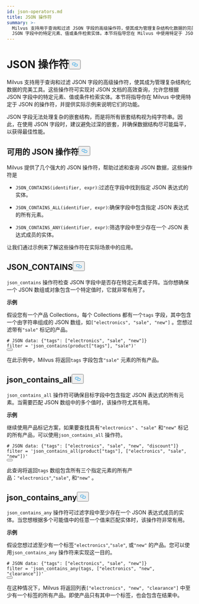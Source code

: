 ```yaml
---
id: json-operators.md
title: JSON 操作符
summary: >-
  Milvus 支持用于查询和过滤 JSON 字段的高级操作符，使其成为管理复杂结构化数据的完美工具。这些操作符可实现对 JSON 文档的高效查询，允许您根据
  JSON 字段中的特定元素、值或条件检索实体。本节将指导您在 Milvus 中使用特定于 JSON 的操作符，并提供实际示例来说明其功能。
---
```

<h1 id="JSON-Operators" class="common-anchor-header">JSON 操作符<button data-href="#JSON-Operators" class="anchor-icon" translate="no">
      <svg translate="no"
        aria-hidden="true"
        focusable="false"
        height="20"
        version="1.1"
        viewBox="0 0 16 16"
        width="16"
      >
        <path
          fill="#0092E4"
          fill-rule="evenodd"
          d="M4 9h1v1H4c-1.5 0-3-1.69-3-3.5S2.55 3 4 3h4c1.45 0 3 1.69 3 3.5 0 1.41-.91 2.72-2 3.25V8.59c.58-.45 1-1.27 1-2.09C10 5.22 8.98 4 8 4H4c-.98 0-2 1.22-2 2.5S3 9 4 9zm9-3h-1v1h1c1 0 2 1.22 2 2.5S13.98 12 13 12H9c-.98 0-2-1.22-2-2.5 0-.83.42-1.64 1-2.09V6.25c-1.09.53-2 1.84-2 3.25C6 11.31 7.55 13 9 13h4c1.45 0 3-1.69 3-3.5S14.5 6 13 6z"
        ></path>
      </svg>
    </button></h1><p>Milvus 支持用于查询和过滤 JSON 字段的高级操作符，使其成为管理复杂结构化数据的完美工具。这些操作符可实现对 JSON 文档的高效查询，允许您根据 JSON 字段中的特定元素、值或条件检索实体。本节将指导你在 Milvus 中使用特定于 JSON 的操作符，并提供实际示例来说明它们的功能。</p>
<div class="alert note">
<p>JSON 字段无法处理复杂的嵌套结构，而是将所有嵌套结构视为纯字符串。因此，在使用 JSON 字段时，建议避免过深的嵌套，并确保数据结构尽可能扁平，以获得最佳性能。</p>
</div>
<h2 id="Available-JSON-Operators" class="common-anchor-header">可用的 JSON 操作符<button data-href="#Available-JSON-Operators" class="anchor-icon" translate="no">
      <svg translate="no"
        aria-hidden="true"
        focusable="false"
        height="20"
        version="1.1"
        viewBox="0 0 16 16"
        width="16"
      >
        <path
          fill="#0092E4"
          fill-rule="evenodd"
          d="M4 9h1v1H4c-1.5 0-3-1.69-3-3.5S2.55 3 4 3h4c1.45 0 3 1.69 3 3.5 0 1.41-.91 2.72-2 3.25V8.59c.58-.45 1-1.27 1-2.09C10 5.22 8.98 4 8 4H4c-.98 0-2 1.22-2 2.5S3 9 4 9zm9-3h-1v1h1c1 0 2 1.22 2 2.5S13.98 12 13 12H9c-.98 0-2-1.22-2-2.5 0-.83.42-1.64 1-2.09V6.25c-1.09.53-2 1.84-2 3.25C6 11.31 7.55 13 9 13h4c1.45 0 3-1.69 3-3.5S14.5 6 13 6z"
        ></path>
      </svg>
    </button></h2><p>Milvus 提供了几个强大的 JSON 操作符，帮助过滤和查询 JSON 数据，这些操作符是</p>
<ul>
<li><p><code translate="no">JSON_CONTAINS(identifier, expr)</code>:过滤在字段中找到指定 JSON 表达式的实体。</p></li>
<li><p><code translate="no">JSON_CONTAINS_ALL(identifier, expr)</code>:确保字段中包含指定 JSON 表达式的所有元素。</p></li>
<li><p><code translate="no">JSON_CONTAINS_ANY(identifier, expr)</code>:筛选字段中至少存在一个 JSON 表达式成员的实体。</p></li>
</ul>
<p>让我们通过示例来了解这些操作符在实际场景中的应用。</p>
<h2 id="JSONCONTAINS" class="common-anchor-header">JSON_CONTAINS<button data-href="#JSONCONTAINS" class="anchor-icon" translate="no">
      <svg translate="no"
        aria-hidden="true"
        focusable="false"
        height="20"
        version="1.1"
        viewBox="0 0 16 16"
        width="16"
      >
        <path
          fill="#0092E4"
          fill-rule="evenodd"
          d="M4 9h1v1H4c-1.5 0-3-1.69-3-3.5S2.55 3 4 3h4c1.45 0 3 1.69 3 3.5 0 1.41-.91 2.72-2 3.25V8.59c.58-.45 1-1.27 1-2.09C10 5.22 8.98 4 8 4H4c-.98 0-2 1.22-2 2.5S3 9 4 9zm9-3h-1v1h1c1 0 2 1.22 2 2.5S13.98 12 13 12H9c-.98 0-2-1.22-2-2.5 0-.83.42-1.64 1-2.09V6.25c-1.09.53-2 1.84-2 3.25C6 11.31 7.55 13 9 13h4c1.45 0 3-1.69 3-3.5S14.5 6 13 6z"
        ></path>
      </svg>
    </button></h2><p><code translate="no">json_contains</code> 操作符检查 JSON 字段中是否存在特定元素或子阵。当你想确保一个 JSON 数组或对象包含一个特定值时，它就非常有用了。</p>
<p><strong>示例</strong></p>
<p>假设您有一个产品 Collections，每个 Collections 都有一个<code translate="no">tags</code> 字段，其中包含一个由字符串组成的 JSON 数组，如<code translate="no">[&quot;electronics&quot;, &quot;sale&quot;, &quot;new&quot;]</code> 。您想过滤带有<code translate="no">&quot;sale&quot;</code> 标记的产品。</p>
<pre><code translate="no" class="language-python"><span class="hljs-comment"># JSON data: {&quot;tags&quot;: [&quot;electronics&quot;, &quot;sale&quot;, &quot;new&quot;]}</span>
<span class="hljs-built_in">filter</span> = <span class="hljs-string">&#x27;json_contains(product[&quot;tags&quot;], &quot;sale&quot;)&#x27;</span>
<button class="copy-code-btn"></button></code></pre>
<p>在此示例中，Milvus 将返回<code translate="no">tags</code> 字段包含<code translate="no">&quot;sale&quot;</code> 元素的所有产品。</p>
<h2 id="JSONCONTAINSALL" class="common-anchor-header">json_contains_all<button data-href="#JSONCONTAINSALL" class="anchor-icon" translate="no">
      <svg translate="no"
        aria-hidden="true"
        focusable="false"
        height="20"
        version="1.1"
        viewBox="0 0 16 16"
        width="16"
      >
        <path
          fill="#0092E4"
          fill-rule="evenodd"
          d="M4 9h1v1H4c-1.5 0-3-1.69-3-3.5S2.55 3 4 3h4c1.45 0 3 1.69 3 3.5 0 1.41-.91 2.72-2 3.25V8.59c.58-.45 1-1.27 1-2.09C10 5.22 8.98 4 8 4H4c-.98 0-2 1.22-2 2.5S3 9 4 9zm9-3h-1v1h1c1 0 2 1.22 2 2.5S13.98 12 13 12H9c-.98 0-2-1.22-2-2.5 0-.83.42-1.64 1-2.09V6.25c-1.09.53-2 1.84-2 3.25C6 11.31 7.55 13 9 13h4c1.45 0 3-1.69 3-3.5S14.5 6 13 6z"
        ></path>
      </svg>
    </button></h2><p><code translate="no">json_contains_all</code> 操作符可确保目标字段中包含指定 JSON 表达式的所有元素。当需要匹配 JSON 数组中的多个值时，该操作符尤其有用。</p>
<p><strong>示例</strong></p>
<p>继续使用产品标记方案，如果要查找具有<code translate="no">&quot;electronics&quot;</code> 、<code translate="no">&quot;sale&quot;</code> 和<code translate="no">&quot;new&quot;</code> 标记的所有产品，可以使用<code translate="no">json_contains_all</code> 操作符。</p>
<pre><code translate="no" class="language-python"><span class="hljs-comment"># JSON data: {&quot;tags&quot;: [&quot;electronics&quot;, &quot;sale&quot;, &quot;new&quot;, &quot;discount&quot;]}</span>
<span class="hljs-built_in">filter</span> = <span class="hljs-string">&#x27;json_contains_all(product[&quot;tags&quot;], [&quot;electronics&quot;, &quot;sale&quot;, &quot;new&quot;])&#x27;</span>
<button class="copy-code-btn"></button></code></pre>
<p>此查询将返回<code translate="no">tags</code> 数组包含所有三个指定元素的所有产品：<code translate="no">&quot;electronics&quot;</code>,<code translate="no">&quot;sale&quot;</code>, 和<code translate="no">&quot;new&quot;</code> 。</p>
<h2 id="JSONCONTAINSANY" class="common-anchor-header">json_contains_any<button data-href="#JSONCONTAINSANY" class="anchor-icon" translate="no">
      <svg translate="no"
        aria-hidden="true"
        focusable="false"
        height="20"
        version="1.1"
        viewBox="0 0 16 16"
        width="16"
      >
        <path
          fill="#0092E4"
          fill-rule="evenodd"
          d="M4 9h1v1H4c-1.5 0-3-1.69-3-3.5S2.55 3 4 3h4c1.45 0 3 1.69 3 3.5 0 1.41-.91 2.72-2 3.25V8.59c.58-.45 1-1.27 1-2.09C10 5.22 8.98 4 8 4H4c-.98 0-2 1.22-2 2.5S3 9 4 9zm9-3h-1v1h1c1 0 2 1.22 2 2.5S13.98 12 13 12H9c-.98 0-2-1.22-2-2.5 0-.83.42-1.64 1-2.09V6.25c-1.09.53-2 1.84-2 3.25C6 11.31 7.55 13 9 13h4c1.45 0 3-1.69 3-3.5S14.5 6 13 6z"
        ></path>
      </svg>
    </button></h2><p><code translate="no">json_contains_any</code> 操作符可过滤字段中至少存在一个 JSON 表达式成员的实体。当您想根据多个可能值中的任意一个值来匹配实体时，该操作符非常有用。</p>
<p><strong>示例</strong></p>
<p>假设您想过滤至少有一个标签<code translate="no">&quot;electronics&quot;</code>,<code translate="no">&quot;sale&quot;</code>, 或<code translate="no">&quot;new&quot;</code> 的产品。您可以使用<code translate="no">json_contains_any</code> 操作符来实现这一目的。</p>
<pre><code translate="no" class="language-python"><span class="hljs-comment"># JSON data: {&quot;tags&quot;: [&quot;electronics&quot;, &quot;sale&quot;, &quot;new&quot;]}</span>
<span class="hljs-built_in">filter</span> = <span class="hljs-string">&#x27;json_contains_any(tags, [&quot;electronics&quot;, &quot;new&quot;, &quot;clearance&quot;])&#x27;</span>
<button class="copy-code-btn"></button></code></pre>
<p>在这种情况下，Milvus 将返回列表<code translate="no">[&quot;electronics&quot;, &quot;new&quot;, &quot;clearance&quot;]</code> 中至少有一个标签的所有产品。即使产品只有其中一个标签，也会包含在结果中。</p>
